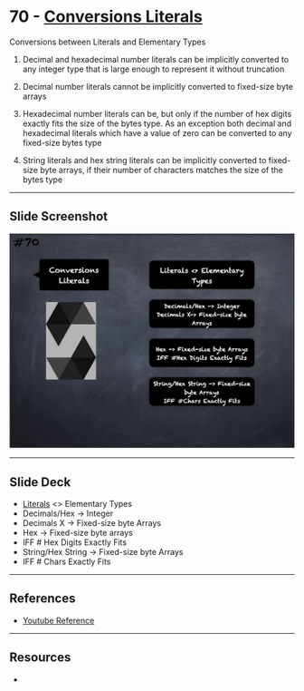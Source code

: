 # 70 - [Conversions Literals](Conversions%20Literals.md)
Conversions between Literals and Elementary Types

1.  Decimal and hexadecimal number literals can be implicitly converted to any integer type that is large enough to represent it without truncation
    
2.  Decimal number literals cannot be implicitly converted to fixed-size byte arrays
    
3.  Hexadecimal number literals can be, but only if the number of hex digits exactly fits the size of the bytes type. As an exception both decimal and hexadecimal literals which have a value of zero can be converted to any fixed-size bytes type
    
4.  String literals and hex string literals can be implicitly converted to fixed-size byte arrays, if their number of characters matches the size of the bytes type

___
## Slide Screenshot
![070.png](../images/solidity101/070.png)
___
## Slide Deck
- [Literals](Literals.md) <> Elementary Types
- Decimals/Hex -> Integer
- Decimals X -> Fixed-size byte Arrays
- Hex -> Fixed-size byte arrays
- IFF # Hex Digits Exactly Fits
- String/Hex String -> Fixed-size byte Arrays
- IFF # Chars Exactly Fits
___
## References
- [Youtube Reference](https://youtu.be/WgU7KKKomMk?t=860)

___
## Resources
- 
